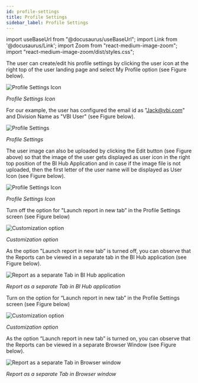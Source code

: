 ```yaml
---
id: profile-settings
title: Profile Settings
sidebar_label: Profile Settings
---
```

import useBaseUrl from "@docusaurus/useBaseUrl"; 
import Link from '@docusaurus/Link'; 
import Zoom from "react-medium-image-zoom"; 
import "react-medium-image-zoom/dist/styles.css";

The user can create/edit his profile settings by clicking the user icon at the right top of the user landing page and select My Profile option (see Figure below).

  <div class="center">
    <Zoom>
      <img alt="Profile Settings Icon" src={useBaseUrl('doc-images/user-guide/cf6.png')}/>
    </Zoom>
  </div>

*Profile Settings Icon*

For our example, the user has configured the email id as "<Jack@vbi.com>" and Division Name as "VBI User" (see Figure below).

  <div class="center">
    <Zoom>
      <img alt="Profile Settings" src={useBaseUrl('doc-images/user-guide/cf7.png')}/>
    </Zoom>
  </div>

*Profile Settings*

The user image can also be uploaded by clicking the Edit button (see Figure above) so that the image of the user gets displayed as user icon in the right top position of the BI Hub Application and in case if the image file is not uploaded, then the first letter of the user name will be displayed as User Icon (see Figure below).

  <div class="center">
    <Zoom>
      <img alt="Profile Settings Icon" src={useBaseUrl('doc-images/user-guide/profileset2.png')}/>
    </Zoom>
  </div>

*Profile Settings Icon*

Turn off the option for "Launch report in new tab” in the Profile Settings screen (see Figure below)

  <div class="center">
    <Zoom>
      <img alt="Customization option" src={useBaseUrl('doc-images/user-guide/cf8.png')}/>
    </Zoom>
  </div>


*Customization option*

As the option "Launch report in new tab” is turned off, you can observe that the Reports can be viewed in a separate tab in the BI Hub application (see Figure below).

  <div class="center">
    <Zoom>
      <img alt="Report as a separate Tab in BI Hub application" src={useBaseUrl('doc-images/user-guide/cf9.png')}/>
    </Zoom>
  </div>

*Report as a separate Tab in BI Hub application*

Turn on the option for “Launch report in new tab” in the Profile Settings screen (see Figure below)

  <div class="center">
    <Zoom>
      <img alt="Customization option" src={useBaseUrl('doc-images/user-guide/cf10.png')}/>
    </Zoom>
  </div>

*Customization option*

As the option “Launch report in new tab” is turned on, you can observe that the Reports can be viewed in a separate Browser Window (see Figure below).

  <div class="center">
    <Zoom>
      <img alt="Report as a separate Tab in Browser window" src={useBaseUrl('doc-images/user-guide/cf11.png')}/>
    </Zoom>
  </div>

*Report as a separate Tab in Browser window*
